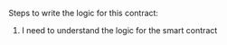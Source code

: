 Steps to write the logic for this contract:
1. I need to understand the logic for the smart contract